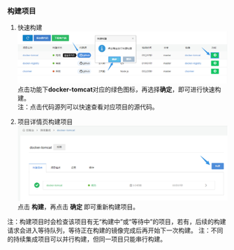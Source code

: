 ### 构建项目
1. 快速构建
 ![manage2](/images/ci/ci-manage2.jpg)
点击功能下**docker-tomcat**对应的绿色图标，再选择**确定**，即可进行快速构建。<br/>
注：点击代码源列可以快速查看对应项目的源代码。

2. 项目详情页构建项目
 ![manage3](/images/ci/ci-manage3.jpg)
点击 **构建**，再点击 **确定** 即可重新构建项目。

注：构建项目时会检查该项目有无“构建中”或“等待中”的项目，若有，后续的构建请求会进入等待队列，等待正在构建的镜像完成后再开始下一次构建。
注：不同的持续集成项目可以并行构建，但同一项目只能串行构建。

